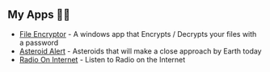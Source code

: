 ## My Apps 🧑‍💻

- [File Encryptor](https://github.com/abhishekY495/File-encryptor/releases) - A windows app that Encrypts / Decrypts your files with a password
- [Asteroid Alert](https://asteroidalert.netlify.app) - Asteroids that will make a close approach by Earth today
- [Radio On Internet](https://radio-on-internet.netlify.app) - Listen to Radio on the Internet
